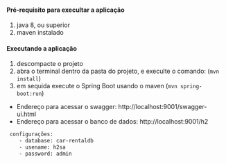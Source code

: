 #### Pré-requisito para execultar a aplicação
1. java 8, ou superior 
2. maven instalado


#### Executando a aplicação
1. descompacte o projeto
2. abra o terminal dentro da pasta do projeto, e execulte o comando: (`mvn install`)
3. em sequida execute o Spring Boot usando o maven (`mvn spring-boot:run`)


* Endereço para acessar o swagger: http://localhost:9001/swagger-ui.html
* Endereço para acessar o banco de dados: http://localhost:9001/h2

```sh
 configurações:
    - database: car-rentaldb
    - usename: h2sa
    - password: admin
```    
    
    
